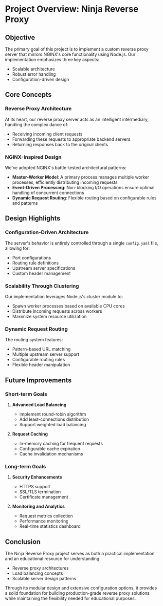 # Project Overview: Ninja Reverse Proxy

## Objective

The primary goal of this project is to implement a custom reverse proxy server that mirrors NGINX's core functionality using Node.js. Our implementation emphasizes three key aspects:

- Scalable architecture
- Robust error handling
- Configuration-driven design

## Core Concepts

### Reverse Proxy Architecture

At its heart, our reverse proxy server acts as an intelligent intermediary, handling the complex dance of:

- Receiving incoming client requests
- Forwarding these requests to appropriate backend servers
- Returning responses back to the original clients

### NGINX-Inspired Design

We've adopted NGINX's battle-tested architectural patterns:

- **Master-Worker Model**: A primary process manages multiple worker processes, efficiently distributing incoming requests
- **Event-Driven Processing**: Non-blocking I/O operations ensure optimal handling of concurrent connections
- **Dynamic Request Routing**: Flexible routing based on configurable rules and patterns

## Design Highlights

### Configuration-Driven Architecture

The server's behavior is entirely controlled through a single `config.yaml` file, allowing for:

- Port configurations
- Routing rule definitions
- Upstream server specifications
- Custom header management

### Scalability Through Clustering

Our implementation leverages Node.js's cluster module to:

- Spawn worker processes based on available CPU cores
- Distribute incoming requests across workers
- Maximize system resource utilization

### Dynamic Request Routing

The routing system features:

- Pattern-based URL matching
- Multiple upstream server support
- Configurable routing rules
- Flexible header manipulation

## Future Improvements

### Short-term Goals

1. **Advanced Load Balancing**
   - Implement round-robin algorithm
   - Add least-connections distribution
   - Support weighted load balancing

2. **Request Caching**
   - In-memory caching for frequent requests
   - Configurable cache expiration
   - Cache invalidation mechanisms

### Long-term Goals

1. **Security Enhancements**
   - HTTPS support
   - SSL/TLS termination
   - Certificate management

2. **Monitoring and Analytics**
   - Request metrics collection
   - Performance monitoring
   - Real-time statistics dashboard

## Conclusion

The Ninja Reverse Proxy project serves as both a practical implementation and an educational resource for understanding:

- Reverse proxy architectures
- Load balancing concepts
- Scalable server design patterns

Through its modular design and extensive configuration options, it provides a solid foundation for building production-grade reverse proxy solutions while maintaining the flexibility needed for educational purposes.
